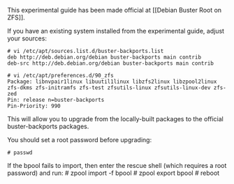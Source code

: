 This experimental guide has been made official at [[Debian Buster Root on ZFS]].

If you have an existing system installed from the experimental guide, adjust your sources:

    # vi /etc/apt/sources.list.d/buster-backports.list
    deb http://deb.debian.org/debian buster-backports main contrib
    deb-src http://deb.debian.org/debian buster-backports main contrib
    
    # vi /etc/apt/preferences.d/90_zfs
    Package: libnvpair1linux libuutil1linux libzfs2linux libzpool2linux zfs-dkms zfs-initramfs zfs-test zfsutils-linux zfsutils-linux-dev zfs-zed
    Pin: release n=buster-backports
    Pin-Priority: 990

This will allow you to upgrade from the locally-built packages to the official buster-backports packages.

You should set a root password before upgrading:

    # passwd

If the bpool fails to import, then enter the rescue shell (which requires a root password) and run:
    # zpool import -f bpool
    # zpool export bpool
    # reboot
